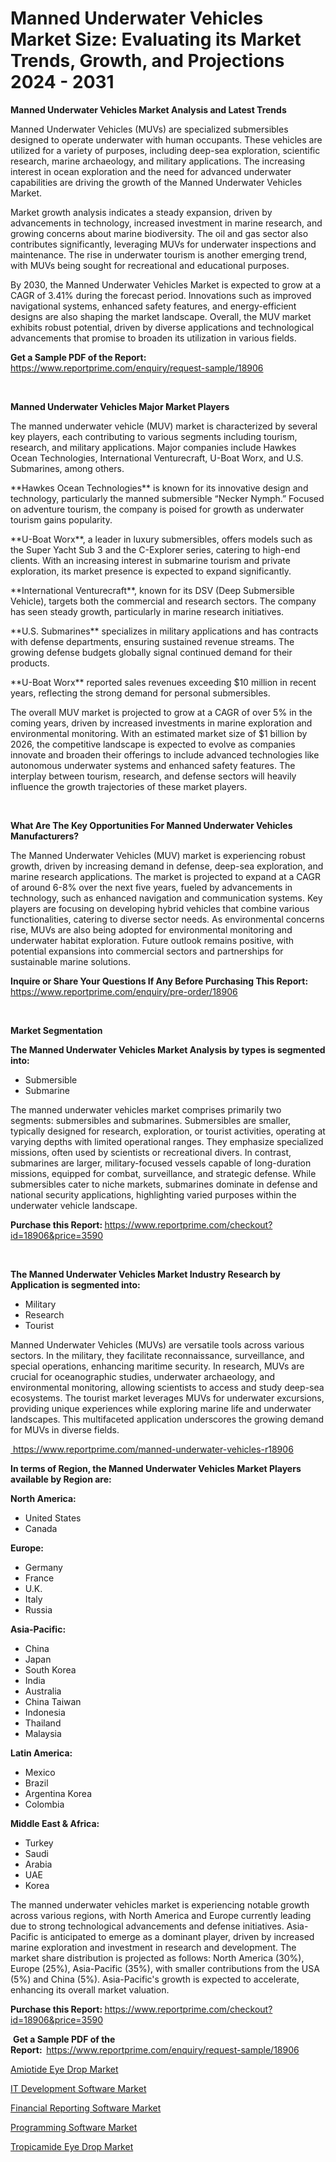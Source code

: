 <p><h1>Manned Underwater Vehicles Market Size: Evaluating its Market Trends, Growth, and Projections 2024 - 2031</h1></p><p><strong>Manned Underwater Vehicles Market Analysis and Latest Trends</strong></p>
<p><p>Manned Underwater Vehicles (MUVs) are specialized submersibles designed to operate underwater with human occupants. These vehicles are utilized for a variety of purposes, including deep-sea exploration, scientific research, marine archaeology, and military applications. The increasing interest in ocean exploration and the need for advanced underwater capabilities are driving the growth of the Manned Underwater Vehicles Market.</p><p>Market growth analysis indicates a steady expansion, driven by advancements in technology, increased investment in marine research, and growing concerns about marine biodiversity. The oil and gas sector also contributes significantly, leveraging MUVs for underwater inspections and maintenance. The rise in underwater tourism is another emerging trend, with MUVs being sought for recreational and educational purposes.</p><p>By 2030, the Manned Underwater Vehicles Market is expected to grow at a CAGR of 3.41% during the forecast period. Innovations such as improved navigational systems, enhanced safety features, and energy-efficient designs are also shaping the market landscape. Overall, the MUV market exhibits robust potential, driven by diverse applications and technological advancements that promise to broaden its utilization in various fields.</p></p>
<p><strong>Get a Sample PDF of the Report:&nbsp;</strong> <a href="https://www.reportprime.com/enquiry/request-sample/18906?utm_campaign=1108&utm_medium=2&utm_source=Github&utm_content=ia&utm_term=22112024&utm_id=manned-underwater-vehicles">https://www.reportprime.com/enquiry/request-sample/18906</a></p>
<p>&nbsp;</p>
<p><strong>Manned Underwater Vehicles Major Market Players</strong></p>
<p><p>The manned underwater vehicle (MUV) market is characterized by several key players, each contributing to various segments including tourism, research, and military applications. Major companies include Hawkes Ocean Technologies, International Venturecraft, U-Boat Worx, and U.S. Submarines, among others.</p><p>**Hawkes Ocean Technologies** is known for its innovative design and technology, particularly the manned submersible “Necker Nymph.” Focused on adventure tourism, the company is poised for growth as underwater tourism gains popularity. </p><p>**U-Boat Worx**, a leader in luxury submersibles, offers models such as the Super Yacht Sub 3 and the C-Explorer series, catering to high-end clients. With an increasing interest in submarine tourism and private exploration, its market presence is expected to expand significantly.</p><p>**International Venturecraft**, known for its DSV (Deep Submersible Vehicle), targets both the commercial and research sectors. The company has seen steady growth, particularly in marine research initiatives. </p><p>**U.S. Submarines** specializes in military applications and has contracts with defense departments, ensuring sustained revenue streams. The growing defense budgets globally signal continued demand for their products.</p><p>**U-Boat Worx** reported sales revenues exceeding $10 million in recent years, reflecting the strong demand for personal submersibles. </p><p>The overall MUV market is projected to grow at a CAGR of over 5% in the coming years, driven by increased investments in marine exploration and environmental monitoring. With an estimated market size of $1 billion by 2026, the competitive landscape is expected to evolve as companies innovate and broaden their offerings to include advanced technologies like autonomous underwater systems and enhanced safety features. The interplay between tourism, research, and defense sectors will heavily influence the growth trajectories of these market players.</p></p>
<p>&nbsp;</p>
<p><strong>What Are The Key Opportunities For Manned Underwater Vehicles Manufacturers?</strong></p>
<p><p>The Manned Underwater Vehicles (MUV) market is experiencing robust growth, driven by increasing demand in defense, deep-sea exploration, and marine research applications. The market is projected to expand at a CAGR of around 6-8% over the next five years, fueled by advancements in technology, such as enhanced navigation and communication systems. Key players are focusing on developing hybrid vehicles that combine various functionalities, catering to diverse sector needs. As environmental concerns rise, MUVs are also being adopted for environmental monitoring and underwater habitat exploration. Future outlook remains positive, with potential expansions into commercial sectors and partnerships for sustainable marine solutions.</p></p>
<p><strong>Inquire or Share Your Questions If Any Before Purchasing This Report:</strong> <a href="https://www.reportprime.com/enquiry/pre-order/18906?utm_campaign=1108&utm_medium=2&utm_source=Github&utm_content=ia&utm_term=22112024&utm_id=manned-underwater-vehicles">https://www.reportprime.com/enquiry/pre-order/18906</a></p>
<p>&nbsp;</p>
<p><strong>Market Segmentation</strong></p>
<p><strong>The Manned Underwater Vehicles Market Analysis by types is segmented into:</strong></p>
<p><ul><li>Submersible</li><li>Submarine</li></ul></p>
<p><p>The manned underwater vehicles market comprises primarily two segments: submersibles and submarines. Submersibles are smaller, typically designed for research, exploration, or tourist activities, operating at varying depths with limited operational ranges. They emphasize specialized missions, often used by scientists or recreational divers. In contrast, submarines are larger, military-focused vessels capable of long-duration missions, equipped for combat, surveillance, and strategic defense. While submersibles cater to niche markets, submarines dominate in defense and national security applications, highlighting varied purposes within the underwater vehicle landscape.</p></p>
<p><strong>Purchase this Report:&nbsp;</strong><a href="https://www.reportprime.com/checkout?id=18906&price=3590&utm_campaign=1108&utm_medium=2&utm_source=Github&utm_content=ia&utm_term=22112024&utm_id=manned-underwater-vehicles">https://www.reportprime.com/checkout?id=18906&price=3590</a></p>
<p>&nbsp;</p>
<p><strong>The Manned Underwater Vehicles Market Industry Research by Application is segmented into:</strong></p>
<p><ul><li>Military</li><li>Research</li><li>Tourist</li></ul></p>
<p><p>Manned Underwater Vehicles (MUVs) are versatile tools across various sectors. In the military, they facilitate reconnaissance, surveillance, and special operations, enhancing maritime security. In research, MUVs are crucial for oceanographic studies, underwater archaeology, and environmental monitoring, allowing scientists to access and study deep-sea ecosystems. The tourist market leverages MUVs for underwater excursions, providing unique experiences while exploring marine life and underwater landscapes. This multifaceted application underscores the growing demand for MUVs in diverse fields.</p></p>
<p><a href="https://www.reportprime.com/manned-underwater-vehicles-r18906?utm_campaign=1108&utm_medium=2&utm_source=Github&utm_content=ia&utm_term=22112024&utm_id=manned-underwater-vehicles">&nbsp;https://www.reportprime.com/manned-underwater-vehicles-r18906</a></p>
<p><strong>In terms of Region, the Manned Underwater Vehicles Market Players available by Region are:</strong></p>
<p>
    <p> <strong> North America: </strong>
        <ul>
            <li>United States</li>
            <li>Canada</li>
        </ul>
        </p> 
    <p> <strong> Europe: </strong>
        <ul>
            <li>Germany</li>
            <li>France</li>
            <li>U.K.</li>
            <li>Italy</li>
            <li>Russia</li>
        </ul>
        </p> 
    <p> <strong> Asia-Pacific: </strong>
        <ul>
            <li>China</li>
            <li>Japan</li>
            <li>South Korea</li>
            <li>India</li>
            <li>Australia</li>
            <li>China Taiwan</li>
            <li>Indonesia</li>
            <li>Thailand</li>
            <li>Malaysia</li>
        </ul>
        </p> 
    <p> <strong> Latin America: </strong>
        <ul>
            <li>Mexico</li>
            <li>Brazil</li>
            <li>Argentina Korea</li>
            <li>Colombia</li>
        </ul>
        </p> 
    <p> <strong> Middle East & Africa: </strong>
        <ul>
            <li>Turkey</li>
            <li>Saudi</li>
            <li>Arabia</li>
            <li>UAE</li>
            <li>Korea</li>
        </ul>
    </p>
    </p>
<p><p>The manned underwater vehicles market is experiencing notable growth across various regions, with North America and Europe currently leading due to strong technological advancements and defense initiatives. Asia-Pacific is anticipated to emerge as a dominant player, driven by increased marine exploration and investment in research and development. The market share distribution is projected as follows: North America (30%), Europe (25%), Asia-Pacific (35%), with smaller contributions from the USA (5%) and China (5%). Asia-Pacific's growth is expected to accelerate, enhancing its overall market valuation.</p></p>
<p><strong>Purchase this Report: </strong><a href="https://www.reportprime.com/checkout?id=18906&price=3590&utm_campaign=1108&utm_medium=2&utm_source=Github&utm_content=ia&utm_term=22112024&utm_id=manned-underwater-vehicles">https://www.reportprime.com/checkout?id=18906&price=3590</a></p>
<p>&nbsp;<strong>Get a Sample PDF of the Report:&nbsp;&nbsp;</strong><a href="https://www.reportprime.com/enquiry/request-sample/18906?utm_campaign=1108&utm_medium=2&utm_source=Github&utm_content=ia&utm_term=22112024&utm_id=manned-underwater-vehicles">https://www.reportprime.com/enquiry/request-sample/18906</a></p>
<p><strong></strong></p>
<p><p><a href="https://issuu.com/reportprime-2/docs/amiotide-eye-drop-market-size-2030._b88a8bf450ce25?utm_campaign=1108&utm_medium=2&utm_source=Github&utm_content=ia&utm_term=22112024&utm_id=manned-underwater-vehicles">Amiotide Eye Drop Market</a></p><p><a href="https://www.linkedin.com/pulse/anticipated-cagr-56-development-software-market-analysis-aoj4e?utm_campaign=1108&utm_medium=2&utm_source=Github&utm_content=ia&utm_term=22112024&utm_id=manned-underwater-vehicles">IT Development Software Market</a></p><p><a href="https://www.linkedin.com/pulse/financial-reporting-software-market-size-growing-cagr-ffrpe?utm_campaign=1108&utm_medium=2&utm_source=Github&utm_content=ia&utm_term=22112024&utm_id=manned-underwater-vehicles">Financial Reporting Software Market</a></p><p><a href="https://www.linkedin.com/pulse/programming-software-market-expansion-from-2024-2031-growth-os53e?utm_campaign=1108&utm_medium=2&utm_source=Github&utm_content=ia&utm_term=22112024&utm_id=manned-underwater-vehicles">Programming Software Market</a></p><p><a href="https://issuu.com/reportprime-2/docs/tropicamide-eye-drop-market-size-20_d262f33c5ef50f?utm_campaign=1108&utm_medium=2&utm_source=Github&utm_content=ia&utm_term=22112024&utm_id=manned-underwater-vehicles">Tropicamide Eye Drop Market</a></p></p>